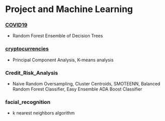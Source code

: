 
# Project and Machine Learning

### [COVID19](https://github.com/linearcoffeecup/projects/blob/main/COVID19.md )

- Random Forest Ensemble of Decision Trees

### [cryptocurrencies]( )

- Principal Component Analysis, K-means analysis

### Credit_Risk_Analysis

- Naive Random Oversampling, Cluster Centroids, SMOTEENN, Balanced Random Forest Classifier, Easy Ensemble ADA Boost Classifier

### facial_recognition

- k nearest neighbors algorithm
